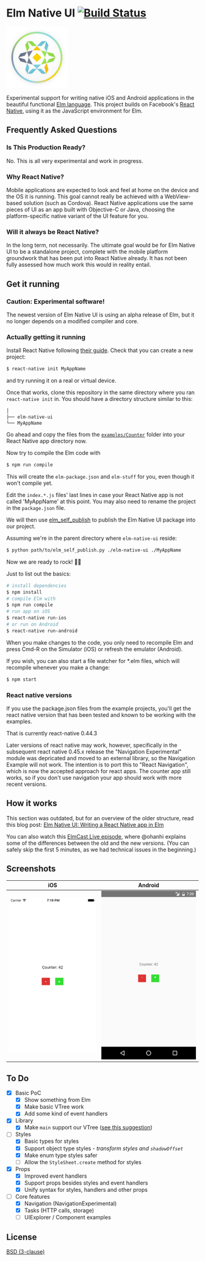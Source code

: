 # Elm Native UI [![Build Status](https://travis-ci.org/ohanhi/elm-native-ui.svg?branch=master)](https://travis-ci.org/ohanhi/elm-native-ui)

![](img/elm-native-160.png)

Experimental support for writing native iOS and Android applications in the beautiful functional [Elm language](http://elm-lang.org/).
This project builds on Facebook's [React Native](https://facebook.github.io/react-native/), using it as the JavaScript environment for Elm.

## Frequently Asked Questions

### Is This Production Ready?

No. This is all very experimental and work in progress.

### Why React Native?

Mobile applications are expected to look and feel at home on the device and the OS it is running. This goal cannot really be achieved with a WebView-based solution (such as Cordova). React Native applications use the same pieces of UI as an app built with Objective-C or Java, choosing the platform-specific native variant of the UI feature for you.

### Will it always be React Native?

In the long term, not necessarily. The ultimate goal would be for Elm Native UI to be a standalone project, complete with the mobile platform groundwork that has been put into React Native already. It has not been fully assessed how much work this would in reality entail.


## Get it running


### Caution: Experimental software!

The newest version of Elm Native UI is using an alpha release of Elm, but it no longer depends on a modified compiler and core.

### Actually getting it running

Install React Native following [their guide](https://facebook.github.io/react-native/docs/getting-started.html#content). Check that you can create a new project:

```bash
$ react-native init MyAppName
```

and try running it on a real or virtual device.

Once that works, clone this repository in the same directory where you ran `react-native init` in. You should have a directory structure similar to this:

```
│
├── elm-native-ui
└── MyAppName
```

Go ahead and copy the files from the [`examples/Counter`](examples/Counter) folder into your React Native app directory now.

Now try to compile the Elm code with

```bash
$ npm run compile
```

This will create the `elm-package.json` and `elm-stuff` for you, even though it won't compile yet.

Edit the `index.*.js` files' last lines in case your React Native app is not called 'MyAppName' at this point. You may also need to rename the project in the `package.json` file.

We will then use [elm_self_publish](https://github.com/NoRedInk/elm-ops-tooling#elm_self_publish) to publish the Elm Native UI package into our project.

Assuming we're in the parent directory where `elm-native-ui` reside:

```bash
$ python path/to/elm_self_publish.py ./elm-native-ui ./MyAppName
```

Now we are ready to rock! 🤘🎸

Just to list out the basics:

```bash
# install dependencies
$ npm install
# compile Elm with
$ npm run compile
# run app on iOS
$ react-native run-ios
# or run on Android
$ react-native run-android
```

When you make changes to the code, you only need to recompile Elm and press Cmd-R on the Simulator (iOS) or refresh the emulator (Android).

If you wish, you can also start a file watcher for \*.elm files, which will recompile whenever you make a change:

```bash
$ npm start
```

### React native versions

If you use the package.json files from the example projects, you'll get the react native version that has been tested and known to be working with the examples.

That is currently react-native 0.44.3

Later versions of react native may work, however, specifically in the subsequent react native 0.45.x release the "Navigation Experimental" module was depricated and moved to an external library, so the Navigation Example will not work. The intention is to port this to "React Navigation", which is now the accepted approach for react apps. The counter app still works, so if you don't use navigation your app should work with more recent versions.

## How it works

This section was outdated, but for an overview of the older structure, read this blog post: [Elm Native UI: Writing a React Native app in Elm](http://ohanhi.github.io/elm-native-ui.html)

You can also watch this [ElmCast Live episode](https://www.livecoding.tv/elmcast/videos/JjbOK-elmcast-live-2), where @ohanhi explains some of the differences between the old and the new versions. (You can safely skip the first 5 minutes, as we had technical issues in the beginning.)


## Screenshots

iOS | Android
----|--------
![](img/screenshot-ios.png) | ![](img/screenshot-android.png)

## To Do

- [x] Basic PoC
  - [x] Show something from Elm
  - [x] Make basic VTree work
  - [x] Add some kind of event handlers
- [x] Library
  - [x] Make `main` support our VTree ([see this suggestion](https://github.com/ohanhi/elm-native/commit/0a35edeb0c21985394b6f3b296140da431aa936c#commitcomment-14303291))
- [ ] Styles
  - [x] Basic types for styles
  - [x] Support object type styles - _transform styles and `shadowOffset`_
  - [x] Make enum type styles safer
  - [ ] Allow the `StyleSheet.create` method for styles
- [x] Props
  - [x] Improved event handlers
  - [x] Support props besides styles and event handlers
  - [x] Unify syntax for styles, handlers and other props
- [ ] Core features
  - [x] Navigation (NavigationExperimental)
  - [x] Tasks (HTTP calls, storage)
  - [ ] UIExplorer / Component examples

## License

[BSD (3-clause)](LICENSE)

